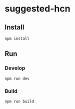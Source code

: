 # suggested-hcn

## Install

```
npm install
```

## Run

### Develop

```
npm run dev
```

### Build

```
npm run build
```
